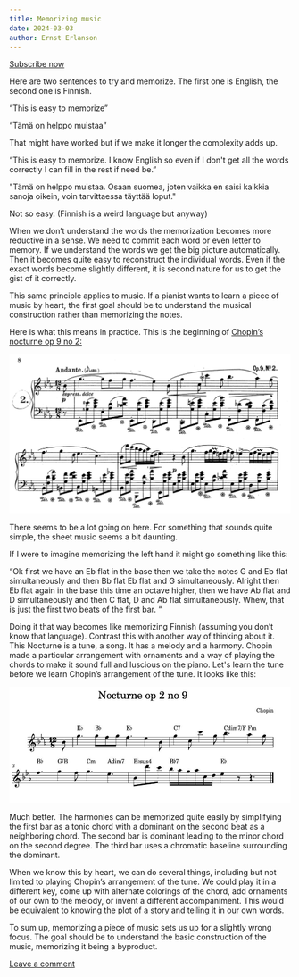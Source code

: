 ```yaml
---
title: Memorizing music
date: 2024-03-03
author: Ernst Erlanson
---
```


[Subscribe now](about:blank#/portal/signup)

Here are two sentences to try and memorize. The first one is English, the second one is Finnish.

“This is easy to memorize”

“Tämä on helppo muistaa”

That might have worked but if we make it longer the complexity adds up.

“This is easy to memorize. I know English so even if I don't get all the words correctly I can fill in the rest if need be.”

"Tämä on helppo muistaa. Osaan suomea, joten vaikka en saisi kaikkia sanoja oikein, voin tarvittaessa täyttää loput."

Not so easy. (Finnish is a weird language but anyway)

When we don’t understand the words the memorization becomes more reductive in a sense. We need to commit each word or even letter to memory. If we understand the words we get the big picture automatically. Then it becomes quite easy to reconstruct the individual words. Even if the exact words become slightly different, it is second nature for us to get the gist of it correctly.

This same principle applies to music. If a pianist wants to learn a piece of music by heart, the first goal should be to understand the musical construction rather than memorizing the notes.

Here is what this means in practice. This is the beginning of [Chopin’s nocturne op 9 no 2:](https://www.youtube.com/watch?v=Nu48Z45ibxQ&ab_channel=ArRubMusic)

![](/static/images/blog/https-3a-2f-2fsubstack-post-media-s3-amazonaws-com-2fpublic-2fimages-2f6514683f-34c4-4242-ab36-aadaaae55b18_2224x1258-png.jpg)

There seems to be a lot going on here. For something that sounds quite simple, the sheet music seems a bit daunting.

If I were to imagine memorizing the left hand it might go something like this:

“Ok first we have an Eb flat in the base then we take the notes G and Eb flat simultaneously and then Bb flat Eb flat and G simultaneously. Alright then Eb flat again in the base this time an octave higher, then we have Ab flat and D simultaneously and then C flat, D and Ab flat simultaneously. Whew, that is just the first two beats of the first bar. “

Doing it that way becomes like memorizing Finnish (assuming you don’t know that language). Contrast this with another way of thinking about it. This Nocturne is a tune, a song. It has a melody and a harmony. Chopin made a particular arrangement with ornaments and a way of playing the chords to make it sound full and luscious on the piano. Let's learn the tune before we learn Chopin’s arrangement of the tune. It looks like this:

![](/static/images/blog/https-3a-2f-2fsubstack-post-media-s3-amazonaws-com-2fpublic-2fimages-2ff3dcd4a6-4fc0-4e57-8775-916900501174_990x408-png.jpg)

Much better. The harmonies can be memorized quite easily by simplifying the first bar as a tonic chord with a dominant on the second beat as a neighboring chord. The second bar is dominant leading to the minor chord on the second degree. The third bar uses a chromatic baseline surrounding the dominant.

When we know this by heart, we can do several things, including but not limited to playing Chopin’s arrangement of the tune. We could play it in a different key, come up with alternate colorings of the chord, add ornaments of our own to the melody, or invent a different accompaniment. This would be equivalent to knowing the plot of a story and telling it in our own words.

To sum up, memorizing a piece of music sets us up for a slightly wrong focus. The goal should be to understand the basic construction of the music, memorizing it being a byproduct.

[Leave a comment](about:blank#ghost-comments-root)
